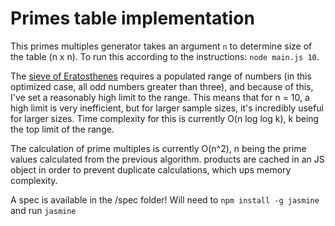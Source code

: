 # Primes table implementation

This primes multiples generator takes an argument `n` to determine size of the table (n x n). To run this according to the instructions: `node main.js 10`.

The [sieve of Eratosthenes](https://en.wikipedia.org/wiki/Sieve_of_Eratosthenes) requires a populated range of numbers (in this optimized case, all odd numbers greater than three), and because of this, I've set a reasonably high limit to the range. This means that for n = 10, a high limit is very inefficient, but for larger sample sizes, it's incredibly useful for larger sizes. Time complexity for this is currently O(n log log k), k being the top limit of the range.

The calculation of prime multiples is currently O(n^2), n being the prime values calculated from the previous algorithm. products are cached in an JS object in order to prevent duplicate calculations, which ups memory complexity.

A spec is available in the /spec folder! Will need to `npm install -g jasmine` and run `jasmine`
